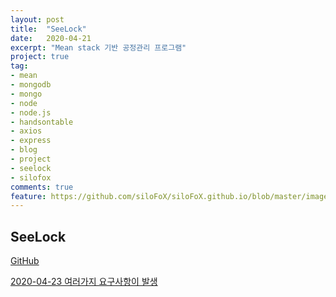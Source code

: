 ```yaml
---
layout: post
title:  "SeeLock"
date:   2020-04-21
excerpt: "Mean stack 기반 공정관리 프로그램"
project: true
tag:
- mean 
- mongodb
- mongo
- node
- node.js
- handsontable
- axios
- express
- blog
- project
- seelock
- silofox
comments: true
feature: https://github.com/siloFoX/siloFoX.github.io/blob/master/images/seelock/seelock-feature.jpg?raw=true
---
```


## SeeLock 

[GitHub](https://github.com/siloFoX/seelock)

[2020-04-23 여러가지 요구사항이 발생](https://silofox.github.io///seelock-report/)